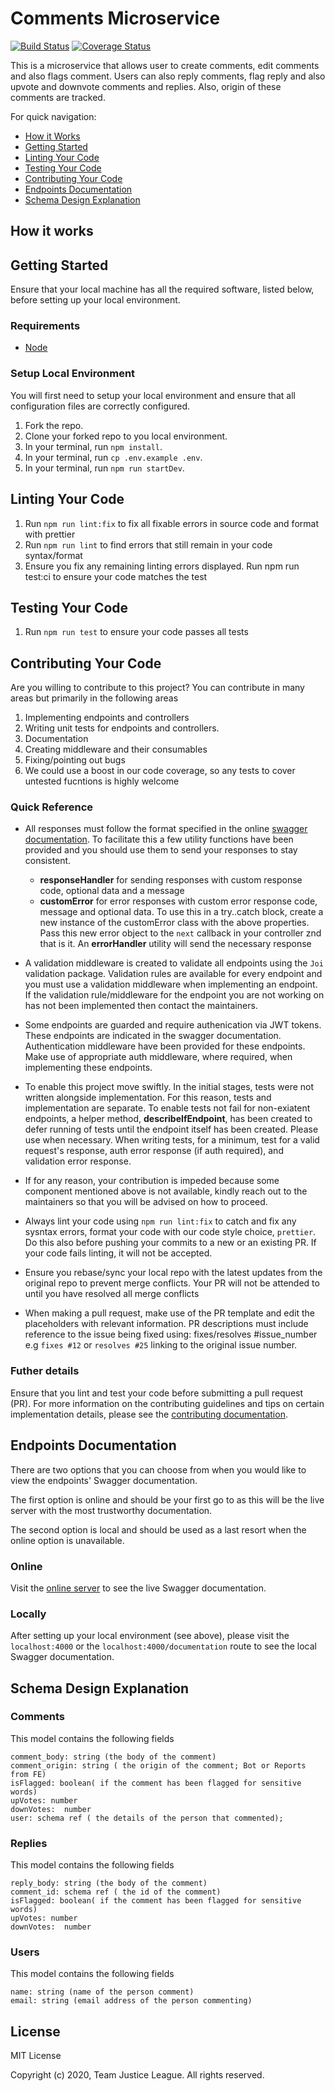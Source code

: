 # Comments Microservice

[![Build Status](https://travis-ci.org/microapidev/comment-microapi.svg?branch=develop)](https://travis-ci.org/microapidev/comment-microapi) [![Coverage Status](https://coveralls.io/repos/github/microapidev/comment-microapi/badge.svg?branch=develop)](https://coveralls.io/github/microapidev/comment-microapi?branch=develop)

This is a microservice that allows user to create comments, edit comments and also flags comment. Users can also reply comments, flag reply and also upvote and downvote comments and replies. Also, origin of these comments are tracked.

For quick navigation:

- [How it Works](#how-it-works)
- [Getting Started](#getting-started)
- [Linting Your Code](#linting-your-code)
- [Testing Your Code](#testing-your-code)
- [Contributing Your Code](#contributing-your-code)
- [Endpoints Documentation](#endpoints-documentation)
- [Schema Design Explanation](#schema-design-explanation)


## <a name="how-it-works"></a> How it works



## <a name="getting-started"></a> Getting Started

Ensure that your local machine has all the required software, listed below, before setting up your local environment.

### Requirements

- [Node](https://nodejs.org/en/download/)

### Setup Local Environment

You will first need to setup your local environment and ensure that all configuration files are correctly configured.

1. Fork the repo.
2. Clone your forked repo to you local environment.
3. In your terminal, run `npm install`.
4. In your terminal, run `cp .env.example .env`.
5. In your terminal, run `npm run startDev`.

## <a name="linting-your-code"></a> Linting Your Code

1. Run `npm run lint:fix` to fix all fixable errors in source code and format with prettier
2. Run `npm run lint` to find errors that still remain in your code syntax/format
3. Ensure you fix any remaining linting errors displayed.
   Run npm run test:ci to ensure your code matches the test

## <a name="linting-your-code"></a> Testing Your Code

1. Run `npm run test` to ensure your code passes all tests

## <a name="contributing-your-code"></a> Contributing Your Code

Are you willing to contribute to this project? You can contribute in many areas but primarily in the following areas

1. Implementing endpoints and controllers
2. Writing unit tests for endpoints and controllers. 
3. Documentation 
4. Creating middleware and their consumables
5. Fixing/pointing out bugs
6. We could use a boost in our code coverage, so any tests to cover untested fucntions is highly welcome

### Quick Reference

- All responses must follow the format specified in the online [swagger documentation](https://comments-microservice.herokuapp.com/). To facilitate this a few utility functions have been provided and you should use them to send your responses to stay consistent. 
   + **responseHandler** for sending responses with custom response code, optional data and a message 
   + **customError** for error responses with custom error response code, message and optional data. To use this in a try..catch block, create a new instance of the customError class with the above properties. Pass this new error object to the `next` callback in your controller znd that is it. An **errorHandler** utility will send the necessary response

- A validation middleware is created to validate all endpoints using the `Joi` validation package. Validation rules are available for every endpoint and you must use a validation middleware when implementing an endpoint. If the validation rule/middleware for the endpoint you are not working on has not been implemented then contact the maintainers. 

- Some endpoints are guarded and require authenication via JWT tokens. These endpoints are indicated in the swagger documentation. Authentication middleware have been provided for these endpoints. Make use of appropriate auth middleware, where required, when implementing these endpoints.

- To enable this project move swiftly. In the initial stages, tests were not written alongside implementation. For this reason, tests and implementation are separate. To enable tests not fail for non-exiatent endpoints, a helper method, **describeIfEndpoint**, has been created to defer running of tests until the endpoint itself has been created. Please use when necessary. When writing tests, for a minimum, test for a valid request's response, auth error response (if auth required), and validation error response.

- If for any reason, your contribution is impeded because some component mentioned above is not available, kindly reach out to the maintainers so that you will be advised on how to proceed.

- Always lint your code using `npm run lint:fix` to catch and fix any sysntax errors, format your code with our code style choice, `prettier`. Do this also before pushing your commits to a new or an existing PR. If your code fails linting, it will not be accepted.

- Ensure you rebase/sync your local repo with the latest updates from the original repo to prevent merge conflicts. Your PR will not be attended to until you have resolved all merge conflicts

- When making a pull request, make use of the PR template and edit the placeholders with relevant information. PR descriptions must include reference to the issue being fixed using: fixes/resolves #issue_number e.g `fixes #12` or `resolves #25` linking to the original issue number.

### Futher details

Ensure that you lint and test your code before submitting a pull request (PR). For more information on the contributing guidelines and tips on certain implementation details, please see the [contributing documentation](https://github.com/microapi/comment-microapi/tree/master/CONTRIBUTING.md).

## <a name="endpoints-documentation"></a> Endpoints Documentation

There are two options that you can choose from when you would like to view the endpoints' Swagger documentation.

The first option is online and should be your first go to as this will be the live server with the most trustworthy documentation.

The second option is local and should be used as a last resort when the online option is unavailable.

### Online

Visit the [online server](https://comments-microservice.herokuapp.com/) to see the live Swagger documentation.

### Locally

After setting up your local environment (see above), please visit the `localhost:4000` or the `localhost:4000/documentation` route to see the local Swagger documentation.

## <a name="schema-design-explanation"></a> Schema Design Explanation

### Comments

This model contains the following fields

```
comment_body: string (the body of the comment)
comment_origin: string ( the origin of the comment; Bot or Reports from FE)
isFlagged: boolean( if the comment has been flagged for sensitive words)
upVotes: number
downVotes:  number
user: schema ref ( the details of the person that commented);

```

### Replies

This model contains the following fields

```
reply_body: string (the body of the comment)
comment_id: schema ref ( the id of the comment)
isFlagged: boolean( if the comment has been flagged for sensitive words)
upVotes: number
downVotes:  number

```

### Users

This model contains the following fields

```
name: string (name of the person comment)
email: string (email address of the person commenting)

```

## License

MIT License

Copyright (c) 2020, Team Justice League. All rights reserved.
